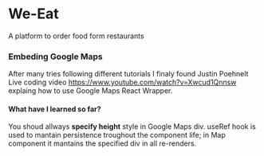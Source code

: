 # We-Eat 

A platform to order food form restaurants

<h3>Embeding Google Maps</h3>

After many tries following different tutorials I finaly found Justin Poehnelt Live coding video https://www.youtube.com/watch?v=Xwcud1Qnnsw explaing how to use Google Maps React Wrapper.

<h4>What have I learned so far?</h4>

You shoud allways <strong>specify height</strong> style in Google Maps div.
useRef hook is used to mantain persistence troughout the component life; in Map component it mantains the specified div in all re-renders.
